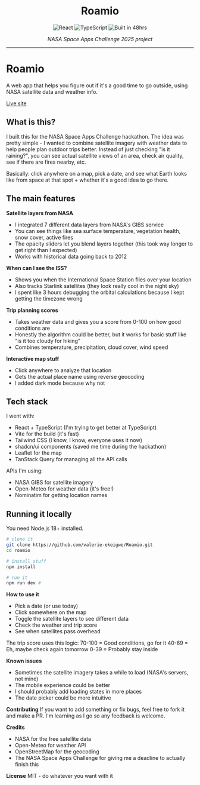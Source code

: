 <div align="center">
 <h1>Roamio</h1>
  
  <p>
    <img src="https://img.shields.io/badge/React-18.3.1-61dafb?style=for-the-badge&logo=react" alt="React" />
    <img src="https://img.shields.io/badge/TypeScript-5.6-3178c6?style=for-the-badge&logo=typescript" alt="TypeScript" />
    <img src="https://img.shields.io/badge/Built%20in-48hrs-orange?style=for-the-badge" alt="Built in 48hrs" />
  </p>
  
  <p><em>NASA Space Apps Challenge 2025 project</em></p>
</div>

---

# Roamio

A web app that helps you figure out if it's a good time to go outside, using NASA satellite data and weather info.

[Live site](https://r0amio.netlify.app)

## What is this?

I built this for the NASA Space Apps Challenge hackathon. The idea was pretty simple - I wanted to combine satellite imagery with weather data to help people plan outdoor trips better. Instead of just checking "is it raining?", you can see actual satellite views of an area, check air quality, see if there are fires nearby, etc.

Basically: click anywhere on a map, pick a date, and see what Earth looks like from space at that spot + whether it's a good idea to go there.

## The main features

**Satellite layers from NASA**
- I integrated 7 different data layers from NASA's GIBS service
- You can see things like sea surface temperature, vegetation health, snow cover, active fires
- The opacity sliders let you blend layers together (this took way longer to get right than I expected)
- Works with historical data going back to 2012

**When can I see the ISS?**
- Shows you when the International Space Station flies over your location
- Also tracks Starlink satellites (they look really cool in the night sky)
- I spent like 3 hours debugging the orbital calculations because I kept getting the timezone wrong

**Trip planning scores**
- Takes weather data and gives you a score from 0-100 on how good conditions are
- Honestly the algorithm could be better, but it works for basic stuff like "is it too cloudy for hiking"
- Combines temperature, precipitation, cloud cover, wind speed

**Interactive map stuff**
- Click anywhere to analyze that location
- Gets the actual place name using reverse geocoding
- I added dark mode because why not

## Tech stack

I went with:
- React + TypeScript (I'm trying to get better at TypeScript)
- Vite for the build (it's fast)
- Tailwind CSS (I know, I know, everyone uses it now)
- shadcn/ui components (saved me time during the hackathon)
- Leaflet for the map
- TanStack Query for managing all the API calls

APIs I'm using:
- NASA GIBS for satellite imagery
- Open-Meteo for weather data (it's free!)
- Nominatim for getting location names

## Running it locally

You need Node.js 18+ installed.


```bash
# clone it
git clone https://github.com/valerie-ekeigwe/Roamio.git
cd roamio

# install stuff
npm install

# run it
npm run dev #
```

**How to use it**
- Pick a date (or use today)
- Click somewhere on the map
- Toggle the satellite layers to see different data
- Check the weather and trip score
- See when satellites pass overhead

The trip score uses this logic:
70-100 = Good conditions, go for it
40-69 = Eh, maybe check again tomorrow
0-39 = Probably stay inside

**Known issues**
- Sometimes the satellite imagery takes a while to load (NASA's servers, not mine)
- The mobile experience could be better
- I should probably add loading states in more places
- The date picker could be more intuitive

**Contributing**
If you want to add something or fix bugs, feel free to fork it and make a PR. I'm learning as I go so any feedback is welcome.

**Credits**
- NASA for the free satellite data
- Open-Meteo for weather API
- OpenStreetMap for the geocoding
- The NASA Space Apps Challenge for giving me a deadline to actually finish this

**License**
MIT - do whatever you want with it
